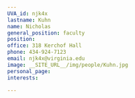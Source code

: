```yaml
---
UVA_id: njk4x
lastname: Kuhn
name: Nicholas
general_position: faculty
position:
office: 318 Kerchof Hall
phone: 434-924-7123
email: njk4x@virginia.edu
image: __SITE_URL__/img/people/Kuhn.jpg
personal_page:
interests:

---
```

